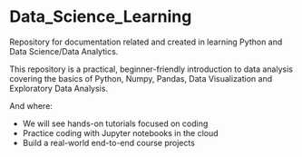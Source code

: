# Data_Science_Learning
Repository for documentation related and created in learning Python and Data Science/Data Analytics.

This repository is a practical, beginner-friendly introduction to data analysis covering the basics of Python, Numpy, Pandas, Data Visualization and Exploratory Data Analysis.

And where:
- We will see hands-on tutorials focused on coding
- Practice coding with Jupyter notebooks in the cloud
- Build a real-world end-to-end course projects
